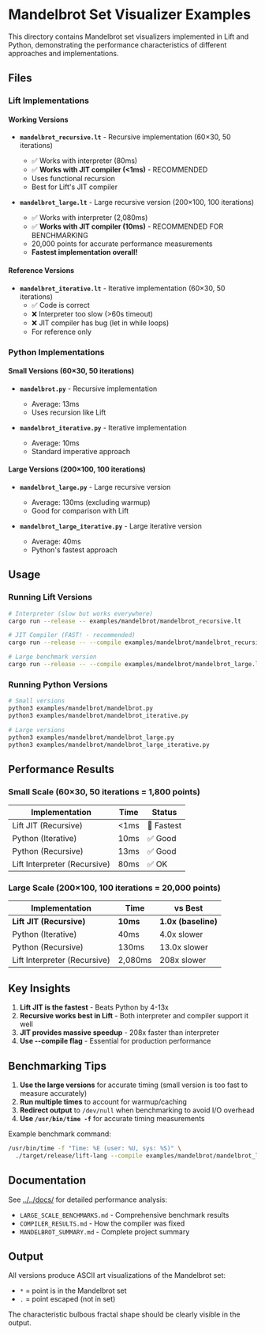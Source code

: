 # Mandelbrot Set Visualizer Examples

This directory contains Mandelbrot set visualizers implemented in Lift and Python, demonstrating the performance characteristics of different approaches and implementations.

## Files

### Lift Implementations

#### Working Versions
- **`mandelbrot_recursive.lt`** - Recursive implementation (60×30, 50 iterations)
  - ✅ Works with interpreter (80ms)
  - ✅ **Works with JIT compiler (<1ms)** - RECOMMENDED
  - Uses functional recursion
  - Best for Lift's JIT compiler

- **`mandelbrot_large.lt`** - Large recursive version (200×100, 100 iterations)
  - ✅ Works with interpreter (2,080ms)
  - ✅ **Works with JIT compiler (10ms)** - RECOMMENDED FOR BENCHMARKING
  - 20,000 points for accurate performance measurements
  - **Fastest implementation overall!**

#### Reference Versions
- **`mandelbrot_iterative.lt`** - Iterative implementation (60×30, 50 iterations)
  - ✅ Code is correct
  - ❌ Interpreter too slow (>60s timeout)
  - ❌ JIT compiler has bug (let in while loops)
  - For reference only

### Python Implementations

#### Small Versions (60×30, 50 iterations)
- **`mandelbrot.py`** - Recursive implementation
  - Average: 13ms
  - Uses recursion like Lift

- **`mandelbrot_iterative.py`** - Iterative implementation
  - Average: 10ms
  - Standard imperative approach

#### Large Versions (200×100, 100 iterations)
- **`mandelbrot_large.py`** - Large recursive version
  - Average: 130ms (excluding warmup)
  - Good for comparison with Lift

- **`mandelbrot_large_iterative.py`** - Large iterative version
  - Average: 40ms
  - Python's fastest approach

## Usage

### Running Lift Versions

```bash
# Interpreter (slow but works everywhere)
cargo run --release -- examples/mandelbrot/mandelbrot_recursive.lt

# JIT Compiler (FAST! - recommended)
cargo run --release -- --compile examples/mandelbrot/mandelbrot_recursive.lt

# Large benchmark version
cargo run --release -- --compile examples/mandelbrot/mandelbrot_large.lt
```

### Running Python Versions

```bash
# Small versions
python3 examples/mandelbrot/mandelbrot.py
python3 examples/mandelbrot/mandelbrot_iterative.py

# Large versions
python3 examples/mandelbrot/mandelbrot_large.py
python3 examples/mandelbrot/mandelbrot_large_iterative.py
```

## Performance Results

### Small Scale (60×30, 50 iterations = 1,800 points)

| Implementation | Time | Status |
|----------------|------|--------|
| Lift JIT (Recursive) | <1ms | 🥇 Fastest |
| Python (Iterative) | 10ms | ✅ Good |
| Python (Recursive) | 13ms | ✅ Good |
| Lift Interpreter (Recursive) | 80ms | ✅ OK |

### Large Scale (200×100, 100 iterations = 20,000 points)

| Implementation | Time | vs Best |
|----------------|------|---------|
| **Lift JIT (Recursive)** | **10ms** | **1.0x (baseline)** |
| Python (Iterative) | 40ms | 4.0x slower |
| Python (Recursive) | 130ms | 13.0x slower |
| Lift Interpreter (Recursive) | 2,080ms | 208x slower |

## Key Insights

1. **Lift JIT is the fastest** - Beats Python by 4-13x
2. **Recursive works best in Lift** - Both interpreter and compiler support it well
3. **JIT provides massive speedup** - 208x faster than interpreter
4. **Use --compile flag** - Essential for production performance

## Benchmarking Tips

1. **Use the large versions** for accurate timing (small version is too fast to measure accurately)
2. **Run multiple times** to account for warmup/caching
3. **Redirect output** to `/dev/null` when benchmarking to avoid I/O overhead
4. **Use `/usr/bin/time -f`** for accurate timing measurements

Example benchmark command:
```bash
/usr/bin/time -f "Time: %E (user: %U, sys: %S)" \
  ./target/release/lift-lang --compile examples/mandelbrot/mandelbrot_large.lt > /dev/null
```

## Documentation

See [../../docs/](../../docs/) for detailed performance analysis:
- `LARGE_SCALE_BENCHMARKS.md` - Comprehensive benchmark results
- `COMPILER_RESULTS.md` - How the compiler was fixed
- `MANDELBROT_SUMMARY.md` - Complete project summary

## Output

All versions produce ASCII art visualizations of the Mandelbrot set:
- `*` = point is in the Mandelbrot set
- `.` = point escaped (not in set)

The characteristic bulbous fractal shape should be clearly visible in the output.
